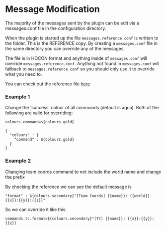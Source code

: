 Message Modification
====================

The majority of the messages sent by the plugin can be edit via a messages.conf file in the configuration directory.

When the plugin is started up the file `messages.reference.conf` is written to the folder. This is the REFERENCE copy.
By creating a `messages.conf` file in the same directory you can override any of the messages.

The file is in HOCON format and anything inside of `messages.conf` will override `messages.reference.conf`. Anything not
found in `messages.conf` will fallback to `messages.reference.conf` so you should only use it to override what you need
to.

You can check out the reference file [here](../src/main/resources/messages.reference.conf)

### Example 1

Change the 'success' colour of all commands (default is aqua). Both of the following are valid for overriding:

```
colours.command=${colours.gold}
```

```
{
  "colours" : {
    "command" : ${colours.gold}
  }
}
```

### Example 2

Changing team coords command to not include the world name and change the prefix

By checking the reference we can see the default message is 

`"format" : ${colours.secondary}"[Team Coords] {{name}}: {{world}} {{x}}:{{y}}:{{z}}"`

So we can override it like this:

```
commands.tc.format=${colours.secondary}"[TC] {{name}}: {{x}}:{{y}}:{{z}}
```